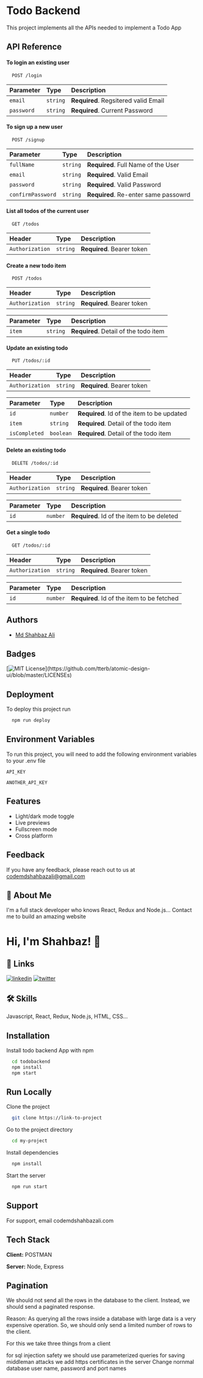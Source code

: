 # Todo Backend

This project implements all the APIs needed to implement a Todo App

## API Reference

#### To login an existing user

```http
  POST /login
```

| Parameter  | Type     | Description                          |
| :--------- | :------- | :----------------------------------- |
| `email`    | `string` | **Required**. Regsitered valid Email |
| `password` | `string` | **Required**. Current Password       |

#### To sign up a new user

```http
  POST /signup
```

| Parameter         | Type     | Description                          |
| :---------------- | :------- | :----------------------------------- |
| `fullName`        | `string` | **Required**. Full Name of the User  |
| `email`           | `string` | **Required**. Valid Email            |
| `password`        | `string` | **Required**. Valid Password         |
| `confirmPassword` | `string` | **Required**. Re-enter same passowrd |

#### List all todos of the current user

```http
  GET /todos
```

| Header          | Type     | Description                |
| :-------------- | :------- | :------------------------- |
| `Authorization` | `string` | **Required**. Bearer token |

#### Create a new todo item

```http
  POST /todos
```

| Header          | Type     | Description                |
| :-------------- | :------- | :------------------------- |
| `Authorization` | `string` | **Required**. Bearer token |

| Parameter | Type     | Description                           |
| :-------- | :------- | :------------------------------------ |
| `item`    | `string` | **Required**. Detail of the todo item |

#### Update an existing todo

```http
  PUT /todos/:id

```

| Header          | Type     | Description                |
| :-------------- | :------- | :------------------------- |
| `Authorization` | `string` | **Required**. Bearer token |

| Parameter     | Type      | Description                                |
| :------------ | :-------- | :----------------------------------------- |
| `id`          | `number`  | **Required**. Id of the item to be updated |
| `item`        | `string`  | **Required**. Detail of the todo item      |
| `isCompleted` | `boolean` | **Required**. Detail of the todo item      |

#### Delete an existing todo

```http
  DELETE /todos/:id

```

| Header          | Type     | Description                |
| :-------------- | :------- | :------------------------- |
| `Authorization` | `string` | **Required**. Bearer token |

| Parameter | Type     | Description                                |
| :-------- | :------- | :----------------------------------------- |
| `id`      | `number` | **Required**. Id of the item to be deleted |

#### Get a single todo

```http
  GET /todos/:id
```

| Header          | Type     | Description                |
| :-------------- | :------- | :------------------------- |
| `Authorization` | `string` | **Required**. Bearer token |

| Parameter | Type     | Description                                |
| :-------- | :------- | :----------------------------------------- |
| `id`      | `number` | **Required**. Id of the item to be fetched |

## Authors

- [Md Shahbaz Ali](https://github.com/codemdshahbazali)

## Badges

[![MIT License](https://img.shields.io/apm/l/atomic-design-ui.svg?)](https://github.com/tterb/atomic-design-ui/blob/master/LICENSEs)

## Deployment

To deploy this project run

```bash
  npm run deploy
```

## Environment Variables

To run this project, you will need to add the following environment variables to your .env file

`API_KEY`

`ANOTHER_API_KEY`

## Features

- Light/dark mode toggle
- Live previews
- Fullscreen mode
- Cross platform

## Feedback

If you have any feedback, please reach out to us at codemdshahbazali@gmail.com

## 🚀 About Me

I'm a full stack developer who knows React, Redux and Node.js... Contact me to build an amazing website

# Hi, I'm Shahbaz! 👋

## 🔗 Links

[![linkedin](https://img.shields.io/badge/linkedin-0A66C2?style=for-the-badge&logo=linkedin&logoColor=white)](https://www.linkedin.com/in/md-shahbaz-ali-03238645/)
[![twitter](https://img.shields.io/badge/twitter-1DA1F2?style=for-the-badge&logo=twitter&logoColor=white)](https://twitter.com/alishahbaz4u)

## 🛠 Skills

Javascript, React, Redux, Node.js, HTML, CSS...

## Installation

Install todo backend App with npm

```bash
  cd todobackend
  npm install
  npm start
```

## Run Locally

Clone the project

```bash
  git clone https://link-to-project
```

Go to the project directory

```bash
  cd my-project
```

Install dependencies

```bash
  npm install
```

Start the server

```bash
  npm run start
```

## Support

For support, email codemdshahbazali.com

## Tech Stack

**Client:** POSTMAN

**Server:** Node, Express

## Pagination

We should not send all the rows in the database to the client. Instead, we should send a paginated response.

Reason:
As querying all the rows inside a database with large data is a very expensive operation. So, we should only send a limited number of rows to the client.

For this we take three things from a client

for sql injection safety we should use parameterized queries
for saving middleman attacks we add https certificates in the server
Change nornmal database user name, password and port names
